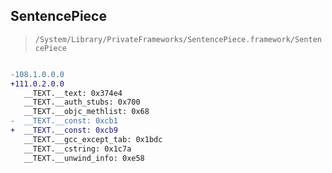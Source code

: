 ## SentencePiece

> `/System/Library/PrivateFrameworks/SentencePiece.framework/SentencePiece`

```diff

-108.1.0.0.0
+111.0.2.0.0
   __TEXT.__text: 0x374e4
   __TEXT.__auth_stubs: 0x700
   __TEXT.__objc_methlist: 0x68
-  __TEXT.__const: 0xcb1
+  __TEXT.__const: 0xcb9
   __TEXT.__gcc_except_tab: 0x1bdc
   __TEXT.__cstring: 0x1c7a
   __TEXT.__unwind_info: 0xe58

```
